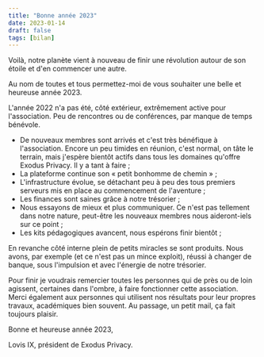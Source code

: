 ```yaml
---
title: "Bonne année 2023"
date: 2023-01-14
draft: false
tags: [bilan]
---
```


Voilà, notre planète vient à nouveau de finir une révolution autour de son étoile et d'en commencer une autre.

Au nom de toutes et tous permettez-moi de vous souhaiter une belle et heureuse année 2023.

L'année 2022 n'a pas été, côté extérieur, extrêmement active pour l'association.
Peu de rencontres ou de conférences, par manque de temps bénévole.

- De nouveaux membres sont arrivés et c'est très bénéfique à l'association. Encore un peu timides en réunion, c'est normal, on tâte le terrain, mais j'espère bientôt actifs dans tous les domaines qu'offre Exodus Privacy. Il y a tant à faire ;
- La plateforme continue son « petit bonhomme de chemin » ;
- L'infrastructure évolue, se détachant peu à peu des tous premiers serveurs mis en place au commencement de l'aventure ;
- Les finances sont saines grâce à notre trésorier ;
- Nous essayons de mieux et plus communiquer. Ce n'est pas tellement dans notre nature, peut-être les nouveaux membres  nous aideront-iels sur ce point ;
- Les kits pédagogiques avancent, nous espérons finir bientôt ;

En revanche côté interne plein de petits miracles se sont produits. Nous avons, par exemple (et ce n'est pas un mince exploit), réussi à changer de banque, sous l'impulsion et avec l'énergie de notre trésorier.

Pour finir je voudrais remercier toutes les personnes qui de près ou de loin agissent, certaines dans l'ombre, à faire fonctionner cette association. Merci également aux personnes qui utilisent nos résultats pour leur propres travaux, académiques bien souvent. Au passage, un petit mail, ça fait toujours plaisir.

Bonne et heureuse année 2023,

Lovis IX, président de Exodus Privacy.

